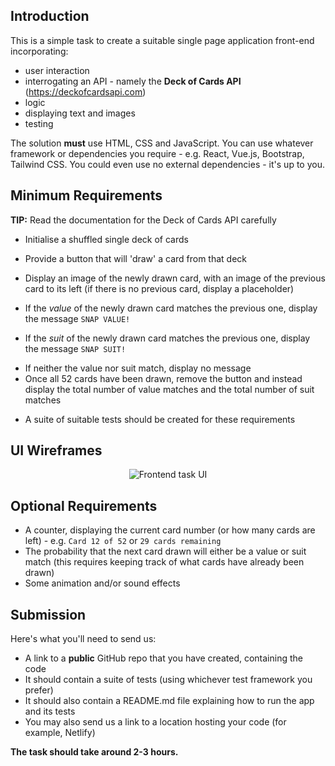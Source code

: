 ## Introduction

This is a simple task to create a suitable single page application front-end incorporating:

-   user interaction
-   interrogating an API - namely the **Deck of Cards API** (https://deckofcardsapi.com)
-   logic
-   displaying text and images
-   testing

The solution **must** use HTML, CSS and JavaScript. You can use whatever framework or dependencies you require - e.g. React, Vue.js, Bootstrap, Tailwind CSS. You could even use no external dependencies - it's up to you.

<!-- Use Next.js and React with Jest -->

## Minimum Requirements

<!-- Here's the MVP, develop these features first, don't touch the Optional Requirements until later -->

**TIP:** Read the documentation for the Deck of Cards API carefully

<!-- read the api and make some notes about the urls i will use from it

https://deckofcardsapi.com/api/deck/new/shuffle/?deck_count=1
Returns JSON:
{
  "success": true,
  "deck_id": "3p40paa87x90",
  "shuffled": true,
  "remaining": 52
}

NB the deck_id won't work after 2 weeks if no action has been used, maybe put this in the readme at the end?

Store that deck_id in a variable and use it to draw cards with:
https://deckofcardsapi.com/api/deck/4lpebrva18xp/draw/?count=2

Returns JSON:
{
    "success": true,
    "deck_id": "kxozasf3edqu",
    "cards": [
        {
            "code": "6H",
            "image": "https://deckofcardsapi.com/static/img/6H.png",
            "images": {
                          "svg": "https://deckofcardsapi.com/static/img/6H.svg",
                          "png": "https://deckofcardsapi.com/static/img/6H.png"
                      },
            "value": "6",
            "suit": "HEARTS"
        },
        {
            "code": "5S",
            "image": "https://deckofcardsapi.com/static/img/5S.png",
            "images": {
                          "svg": "https://deckofcardsapi.com/static/img/5S.svg",
                          "png": "https://deckofcardsapi.com/static/img/5S.png"
                      },
            "value": "5",
            "suit": "SPADES"
        }
    ],
    "remaining": 50
}
-->

-   Initialise a shuffled single deck of cards
<!--
do the new deck call, store the deckId
on page load, make a request to https://deckofcardsapi.com/api/deck/new/shuffle/?deck_count=1
set the deckId to a const.
-->
-   Provide a button that will 'draw' a card from that deck
<!--
do the draw call with 1, store the card in state

function DrawCard
fetch to https://deckofcardsapi.com/api/deck/<<deck_id>>/draw/?count=1
set newCard to the response

Button
onClick DrawCard
-->

-   Display an image of the newly drawn card, with an image of the previous card to its left (if there is no previous card, display a placeholder)
<!-- two divs, placeholder left div with some image, on draw, the incoming card from the draw function populates the right div. On next draw, the card in the right div populates the left div

function moveOldCard
set oldCard to the current card in newCard

before setting newCard to the response in drawCard, call moveOldCard

pass down newCard and oldCard to the table component.

Table component just renders the cards passed to it

<div className="table">
  <div className="left">
    <img src={oldCard.image} alt={oldCard.code} />
  </div>
  <div className="right">
    <img src={newCard.image} alt={newCard.code} />
  </div>

-->

-   If the _value_ of the newly drawn card matches the previous one, display the message `SNAP VALUE!`
<!-- If the "value" of both cards in state is the same, display 'SNAP VALUE!'

function isSnapValue
return newCard.value === oldCard.value

-->

-   If the _suit_ of the newly drawn card matches the previous one, display the message `SNAP SUIT!`
<!-- If the "suit" of both cards in state is the same, display 'SNAP SUIT!' 
function isSnapSuit
return newCard.suit === oldCard.suit

call this and isSnapValue after set newCard in drawCard
pass both to the table component
update the table component to display a message if either of these are true

-->

-   If neither the value nor suit match, display no message
-   Once all 52 cards have been drawn, remove the button and instead display the total number of value matches and the total number of suit matches
<!-- add a counter, tracking occurances of snap value and snap suit. Maybe just pass this to a component with display:none and on 52 cards drawn, set the button display none and the value/suit matches to display something?

Turns out the API returns a status:false if you try to get a new card when the deck has run out:
{"success": false, "deck_id": "4lpebrva18xp", "cards": [], "remaining": 0, "error": "Not enough cards remaining to draw 1 additional"}

... this won't completely fufil the brief because it would require drawCard to be pressed once more after 52 draws. I should count the success returns from the data and set gameOver to true when it reaches 52. I could also make the fetch request an additional time after 52 draws to make sure the success:false is returned and throw an error if it doesn't

make an isGameOver variable and set it in the drawcard function-->

-   A suite of suitable tests should be created for these requirements
<!--
test the components individually, maybe add a fixture for the cards in the codebase?
add cypress, make it click everything and see that the things are there/not there?
^ not really necessary, i can do it with Jest.-->

## UI Wireframes

<!-- Use these as guides for the styling once the code is working -->

<p align="center">
  <img src="https://user-images.githubusercontent.com/659658/111351711-5def5f00-867b-11eb-8550-797762f6b1f1.png" alt="Frontend task UI"/>
</p>

## Optional Requirements

-   A counter, displaying the current card number (or how many cards are left) - e.g. `Card 12 of 52` or `29 cards remaining`
-   The probability that the next card drawn will either be a value or suit match (this requires keeping track of what cards have already been drawn)
-   Some animation and/or sound effects

## Submission

Here's what you'll need to send us:

-   A link to a **public** GitHub repo that you have created, containing the code
-   It should contain a suite of tests (using whichever test framework you prefer)
-   It should also contain a README.md file explaining how to run the app and its tests
-   You may also send us a link to a location hosting your code (for example, Netlify)

**The task should take around 2-3 hours.**
